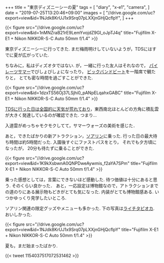 +++
title = "東京ディズニーシーの夏"
tags = [
  "diary",
  "x-e1",
  "camera",
]
date = "2019-07-25T13:20:46+09:00"
images = [
  "//drive.google.com/uc?export=view&id=1NJdk8KrUJ1x9Srq07pLXXjnGHjQcflpY",
]
+++

{{< figure src="//drive.google.com/uc?export=view&id=1nMNZraB21rE9LemYvojdZ9GI_oJpTJ4q" title="Fujifilm X-E1 + Nikon NIKKOR-S･C Auto 50mm f/1.4" >}}

東京ディズニーシーに行ってきた. まだ梅雨明けしていないようが，TDSにはすでに夏が広がっていた.
<!--more-->

ちなみに，私はディズオタではない. 
が，一緒に行った友人はそれなので，
[パイレーツサマー](https://www.tokyodisneyresort.jp/tds/show/detail/943/)でびしょびしょになったり，
[ビックバンドビート](https://www.tokyodisneyresort.jp/tds/show/detail/926/)を一階席で観たりと，
とても密な時間を過ごすことができた.

{{< figure src="//drive.google.com/uc?export=view&id=1dzxTS56Oj37LSjhi0_pANpELqahxGABC" title="Fujifilm X-E1 + Nikon NIKKOR-S･C Auto 50mm f/1.4" >}}

[TDSに行った日は全国的に天気が荒れており](http://web.archive.org/web/20190725023203/https://www3.nhk.or.jp/news/html/20190724/k10012005941000.html?utm_int=news-saigai_contents_list-items_016)，東西南北ほとんどの方角に積乱雲が大きく発達しているのが確認できた. つまり...

入道雲がめっちゃモクモクしてて，サマーウォーズの美術を感じた．  

あと，できたばかりの新アトラクション，[ソアリン](https://www.tokyodisneyresort.jp/treasure/soaring/)に乗った.
行った日の最大待ち時間は約5時間だった. 
入園後すぐにファストパスをとり，
それでも夕方頃になったが，
20分も待たずに乗ることができた.

{{< figure src="//drive.google.com/uc?export=view&id=1K9kXsbwnA0QNPDweAywmis_f2aYA7SPm" title="Fujifilm X-E1 + Nikon NIKKOR-S･C Auto 50mm f/1.4" >}}

乗った感想としては，言葉にできないほど感動した. 待つ価値は十分にあると思う. そのくらい良かった．
あと，一応設定は博物館なので，アトラクションまでの道のりにある展示物もどきがとても気になった. 
内装がとても博物館感ある. いつかゆっくり見学したいところ.

ソアリン関連の限定グッズやメニューも多かった. 下の写真は[ライチタピオカ](https://www.tokyodisneyresort.jp/menu/3748/). おいしかった.

{{< figure src="//drive.google.com/uc?export=view&id=1NJdk8KrUJ1x9Srq07pLXXjnGHjQcflpY" title="Fujifilm X-E1 + Nikon NIKKOR-S･C Auto 50mm f/1.4" >}}

夏も，まだ始まったばかり.

{{< tweet 1154037517072531462 >}}

